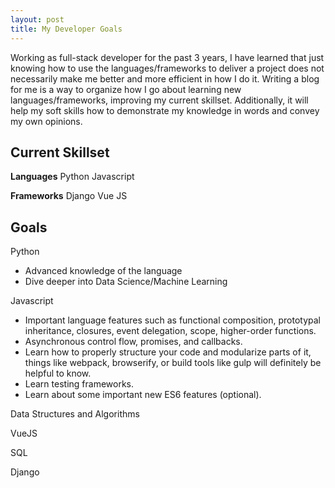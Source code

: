 ```yaml
---
layout: post
title: My Developer Goals
---
```


Working as full-stack developer for the past 3 years, I have learned that just knowing how to use the languages/frameworks to deliver a project does not necessarily make me better and more efficient in how I do it. Writing a blog for me is a way to organize how I go about learning new languages/frameworks, improving my current skillset. Additionally, it will help my soft skills how to demonstrate my knowledge in words and convey my own opinions.

## Current Skillset

**Languages** 
Python
Javascript

**Frameworks** 
Django
Vue JS

## Goals

Python
- Advanced knowledge of the language
- Dive deeper into Data Science/Machine Learning

Javascript
 - Important language features such as functional composition, prototypal inheritance, closures, event delegation, scope, higher-order functions.
 -  Asynchronous control flow, promises, and callbacks.
 - Learn how to properly structure your code and modularize parts of it, things like webpack, browserify, or build tools like gulp will definitely be helpful to know.
 - Learn testing frameworks.
 - Learn about some important new ES6 features (optional).

Data Structures and Algorithms

VueJS

SQL

Django